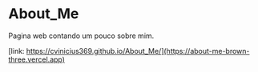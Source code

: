 # About_Me
Pagina web contando um pouco sobre mim.

[link: https://cvinicius369.github.io/About_Me/](https://about-me-brown-three.vercel.app)
